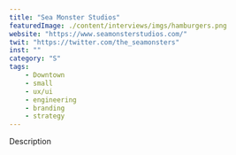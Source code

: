```yaml
---
title: "Sea Monster Studios"
featuredImage: ./content/interviews/imgs/hamburgers.png
website: "https://www.seamonsterstudios.com/"
twit: "https://twitter.com/the_seamonsters"
inst: ""
category: "S"
tags:
    - Downtown
    - small
    - ux/ui
    - engineering
    - branding
    - strategy
---
```


Description
